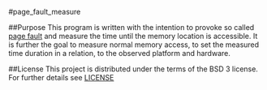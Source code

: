 #page_fault_measure

##Purpose
This program is written with the intention to provoke so called [page fault](https://en.wikipedia.org/wiki/Page_fault) and measure the time until the memory location is accessible. It is further the goal to measure normal memory access, to set the measured time duration in a relation, to the observed platform and hardware.

##License
This project is distributed under the terms of the BSD 3 license. For further details see [LICENSE](LICENSE)
